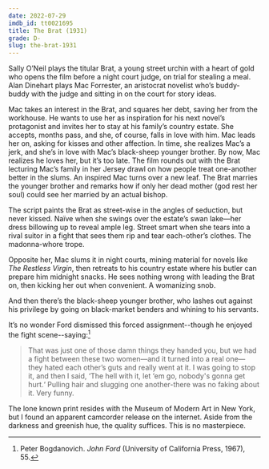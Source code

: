 ```yaml
---
date: 2022-07-29
imdb_id: tt0021695
title: The Brat (1931)
grade: D-
slug: the-brat-1931
---
```


Sally O’Neil plays the titular Brat, a young street urchin with a heart of gold who opens the film before a night court judge, on trial for stealing a meal. Alan Dinehart plays Mac Forrester, an aristocrat novelist who’s buddy-buddy with the judge and sitting in on the court for story ideas.

<!-- end -->

Mac takes an interest in the Brat, and squares her debt, saving her from the workhouse. He wants to use her as inspiration for his next novel’s protagonist and invites her to stay at his family’s country estate. She accepts, months pass, and she, of course, falls in love with him. Mac leads her on, asking for kisses and other affection. In time, she realizes Mac’s a jerk, and she’s in love with Mac’s black-sheep younger brother. By now, Mac realizes he loves her, but it’s too late. The film rounds out with the Brat lecturing Mac’s family in her Jersey drawl on how people treat one-another better in the slums. An inspired Mac turns over a new leaf. The Brat marries the younger brother and remarks how if only her dead mother (god rest her soul) could see her married by an actual bishop.

The script paints the Brat as street-wise in the angles of seduction, but never kissed. Naïve when she swings over the estate’s swan lake—her dress billowing up to reveal ample leg. Street smart when she tears into a rival suitor in a fight that sees them rip and tear each-other’s clothes. The madonna-whore trope.

Opposite her, Mac slums it in night courts, mining material for novels like _The Restless Virgin_, then retreats to his country estate where his butler can prepare him midnight snacks. He sees nothing wrong with leading the Brat on, then kicking her out when convenient. A womanizing snob.

And then there’s the black-sheep younger brother, who lashes out against his privilege by going on black-market benders and whining to his servants.

It’s no wonder Ford dismissed this forced assignment--though he enjoyed the fight scene--saying:[^1]

> That was just one of those damn things they handed you, but we had a fight between these two women—and it turned into a real one— they hated each other’s guts and really went at it. I was going to stop it, and then I said, ‘The hell with it, let ‘em go, nobody's gonna get hurt.‘ Pulling hair and slugging one another-there was no faking about it. Very funny.

The lone known print resides with the Museum of Modern Art in New York, but I found an apparent camcorder release on the internet. Aside from the darkness and greenish hue, the quality suffices. This is no masterpiece.

[^1]: Peter Bogdanovich. _John Ford_ (University of California Press, 1967), 55.